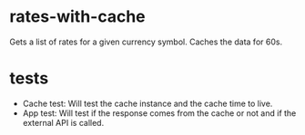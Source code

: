 # rates-with-cache
Gets a list of rates for a given currency symbol. Caches the data for 60s.

# tests
- Cache test: Will test the cache instance and the cache time to live.
- App test: Will test if the response comes from the cache or not and if the external API is called.
